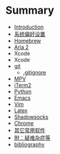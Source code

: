 # Summary

* [Introduction](README.md)
* [系统偏好设置](preference_and_settings/readme.md)
* [Homebrew](homebrew.md)
* [Aria 2](aria_2/readme.md)
* Xcode
* Xcode
* [git](git.md)
   * [.gitignore](gitignore.md)
* [MPV](mpv.md)
* [iTerm2](iterm2.md)
* [Python](python.md)
* [Emacs](emacs.md)
* [Vim](vim.md)
* [Latex](latex.md)
* [Shadowsocks](shadowsocks.md)
* [Chrome](chrome.md)
* [其它常用软件](Others.md)
* [附：疑难杂症等](appendix.md)
* [bibliography](bibliography.md)

